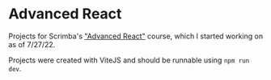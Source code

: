 # Advanced React

Projects for Scrimba's ["Advanced React"](https://scrimba.com/learn/react) course, which I started working on as of 7/27/22.

Projects were created with ViteJS and should be runnable using `npm run dev`.
